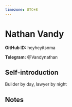 ```yaml
---
timezone: UTC+8
---
```


# Nathan Vandy

**GitHub ID:** heyheyitsnma

**Telegram:** @Vandynathan

## Self-introduction

Builder by day, lawyer by night

## Notes

<!-- Content_START -->


<!-- Content_END -->
